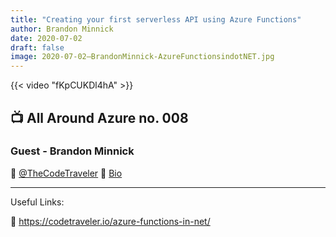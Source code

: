 ```yaml
---
title: "Creating your first serverless API using Azure Functions"
author: Brandon Minnick
date: 2020-07-02
draft: false
image: 2020-07-02–BrandonMinnick-AzureFunctionsindotNET.jpg
---
```


{{< video "fKpCUKDl4hA" >}}

## 📺 All Around Azure no. 008

### Guest - Brandon Minnick

🔗 [@TheCodeTraveler](https://twitter.com/TheCodeTraveler)
🔗 [Bio](https://developer.microsoft.com/en-us/advocates/brandon-minnick)

---

Useful Links:

🔗 https://codetraveler.io/azure-functions-in-net/
